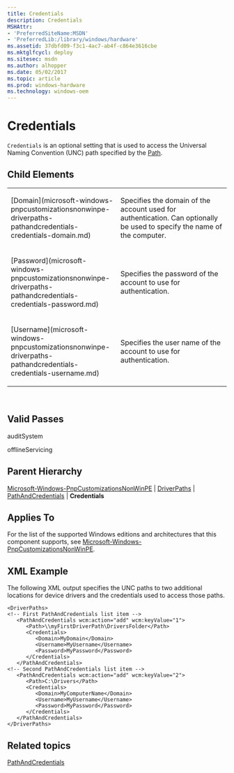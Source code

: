 ```yaml
---
title: Credentials
description: Credentials
MSHAttr:
- 'PreferredSiteName:MSDN'
- 'PreferredLib:/library/windows/hardware'
ms.assetid: 37dbfd09-f3c1-4ac7-ab4f-c864e3616cbe
ms.mktglfcycl: deploy
ms.sitesec: msdn
ms.author: alhopper
ms.date: 05/02/2017
ms.topic: article
ms.prod: windows-hardware
ms.technology: windows-oem
---
```


# Credentials


`Credentials` is an optional setting that is used to access the Universal Naming Convention (UNC) path specified by the [Path](microsoft-windows-pnpcustomizationsnonwinpe-driverpaths-pathandcredentials-path.md).

## Child Elements


<table>
<colgroup>
<col width="50%" />
<col width="50%" />
</colgroup>
<tbody>
<tr class="odd">
<td><p>[Domain](microsoft-windows-pnpcustomizationsnonwinpe-driverpaths-pathandcredentials-credentials-domain.md)</p></td>
<td><p>Specifies the domain of the account used for authentication. Can optionally be used to specify the name of the computer.</p></td>
</tr>
<tr class="even">
<td><p>[Password](microsoft-windows-pnpcustomizationsnonwinpe-driverpaths-pathandcredentials-credentials-password.md)</p></td>
<td><p>Specifies the password of the account to use for authentication.</p></td>
</tr>
<tr class="odd">
<td><p>[Username](microsoft-windows-pnpcustomizationsnonwinpe-driverpaths-pathandcredentials-credentials-username.md)</p></td>
<td><p>Specifies the user name of the account to use for authentication.</p></td>
</tr>
</tbody>
</table>

 

## Valid Passes


auditSystem

offlineServicing

## Parent Hierarchy


[Microsoft-Windows-PnpCustomizationsNonWinPE](microsoft-windows-pnpcustomizationsnonwinpe.md) | [DriverPaths](microsoft-windows-pnpcustomizationsnonwinpe-driverpaths.md) | [PathAndCredentials](microsoft-windows-pnpcustomizationsnonwinpe-driverpaths-pathandcredentials.md) | **Credentials**

## Applies To


For the list of the supported Windows editions and architectures that this component supports, see [Microsoft-Windows-PnpCustomizationsNonWinPE](microsoft-windows-pnpcustomizationsnonwinpe.md).

## XML Example


The following XML output specifies the UNC paths to two additional locations for device drivers and the credentials used to access those paths.

```
<DriverPaths>
<!-- First PathAndCredentials list item -->
   <PathAndCredentials wcm:action="add" wcm:keyValue="1">
      <Path>\\myFirstDriverPath\DriversFolder</Path>
      <Credentials>
         <Domain>MyDomain</Domain>
         <Username>MyUsername</Username>
         <Password>MyPassword</Password>
      </Credentials>
   </PathAndCredentials>
<!-- Second PathAndCredentials list item -->
   <PathAndCredentials wcm:action="add" wcm:keyValue="2">
      <Path>C:\Drivers</Path>
      <Credentials>
         <Domain>MyComputerName</Domain>
         <Username>MyUsername</Username>
         <Password>MyPassword</Password>
      </Credentials>
   </PathAndCredentials>
</DriverPaths>
```

## Related topics


[PathAndCredentials](microsoft-windows-pnpcustomizationsnonwinpe-driverpaths-pathandcredentials.md)

 

 







